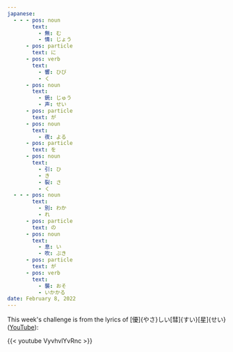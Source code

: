 ```yaml
---
japanese:
  - - - pos: noun
        text:
          - 無: む
          - 情: じょう
      - pos: particle
        text: に
      - pos: verb
        text:
          - 響: ひび
          - く
      - pos: noun
        text:
          - 銃: じゅう
          - 声: せい
      - pos: particle
        text: が
      - pos: noun
        text:
          - 夜: よる
      - pos: particle
        text: を
      - pos: noun
        text:
          - 引: ひ
          - き
          - 裂: さ
          - く
  - - - pos: noun
        text:
          - 別: わか
          - れ
      - pos: particle
        text: の
      - pos: noun
        text:
          - 息: い
          - 吹: ぶき
      - pos: particle
        text: が
      - pos: verb
        text:
          - 襲: おそ
          - いかかる
date: February 8, 2022
---
```


This week's challenge is from the lyrics of [優]{やさ}しい[彗]{すい}[星]{せい} ([YouTube](https://www.youtube.com/watch?v=VyvhvlYvRnc)):

{{< youtube VyvhvlYvRnc >}}
